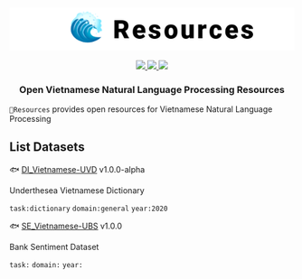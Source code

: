 <p align="center">
<br/>
<img src="docs/images/underthesea_resources.png"/>
<br/>
</p>

<p align="center">
  <a href="LICENSE">
    <img src="https://img.shields.io/badge/license-GPLv3-blue"/>
  </a>
  <a href="#">
    <img src="https://img.shields.io/badge/release-v1.0.0-blue"/>
  </a>
  <a href="#">
    <img src="https://img.shields.io/badge/datasets-2-brightgreen"/>
  </a>
</p>

<h3 align="center">
Open Vietnamese Natural Language Processing Resources
</h3>

`🌊Resources` provides open resources for Vietnamese Natural Language Processing

## List Datasets

🐟 [DI_Vietnamese-UVD](DI_Vietnamese-UVD) v1.0.0-alpha

Underthesea Vietnamese Dictionary

`task:dictionary` `domain:general` `year:2020`

🐟 [SE_Vietnamese-UBS](SE_Vietnamese-UBS) v1.0.0

Bank Sentiment Dataset

`task:` `domain:` `year:`


